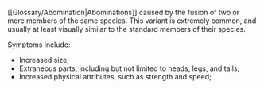 [[Glossary/Abomination|Abominations]] caused by the fusion of two or more members of the same species.
This variant is extremely common, and usually at least visually similar to the standard members of their species.

Symptoms include:
- Increased size;
- Extraneous parts, including but not limited to heads, legs, and tails;
- Increased physical attributes, such as strength and speed;